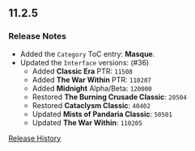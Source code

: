 ## 11.2.5

### Release Notes

- Added the `Category` ToC entry: **Masque**.
- Updated the `Interface` versions: (#36)
  - Added **Classic Era** PTR: `11508`
  - Added **The War Within** PTR: `110207`
  - Added **Midnight** Alpha/Beta: `120000`
  - Restored **The Burning Crusade Classic**: `20504`
  - Restored **Cataclysm Classic**: `40402`
  - Updated **Mists of Pandaria Classic**: `50501`
  - Updated **The War Within**: `110205`

[Release History](https://github.com/SFX-WoW/Masque_Squarish/wiki/History)
